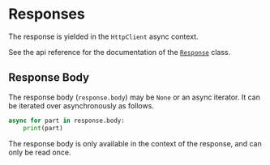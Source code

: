 # Responses

The response is yielded in the `HttpClient` async context.

See the api reference for the documentation of the
[`Response`](/5.0/api/bareclient/#class-response)
class.

## Response Body

The response body (`response.body`) may be `None` or an async iterator. It can be
iterated over asynchronously as follows.

```python
async for part in response.body:
    print(part)
```

The response body is only available in the context of the response, and can only
be read once.
